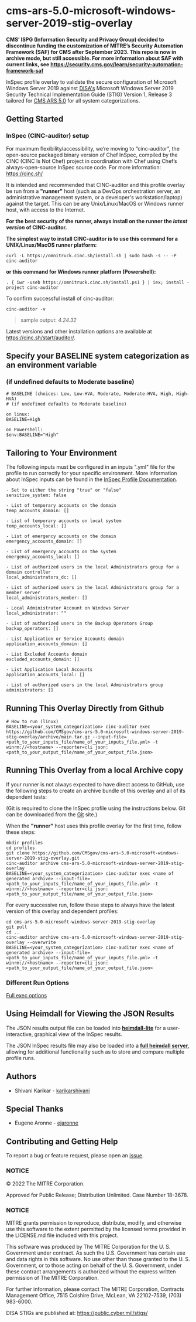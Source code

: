 # cms-ars-5.0-microsoft-windows-server-2019-stig-overlay
**CMS’ ISPG (Information Security and Privacy Group) decided to discontinue funding the customization of MITRE’s Security Automation Framework (SAF) for CMS after September 2023. This repo is now in archive mode, but still accessible. For more information about SAF with current links, see https://security.cms.gov/learn/security-automation-framework-saf**


InSpec profile overlay to validate the secure configuration of Microsoft Windows Server 2019 against [DISA's](https://public.cyber.mil/stigs/) Microsoft Windows Server 2019 Security Technical Implementation Guide (STIG) Version 1, Release 3 tailored for [CMS ARS 5.0](https://security.cms.gov/library/cms-acceptable-risk-safeguards-ars) for all system categorizations.

## Getting Started  
### InSpec (CINC-auditor) setup
For maximum flexibility/accessibility, we’re moving to “cinc-auditor”, the open-source packaged binary version of Chef InSpec, compiled by the CINC (CINC Is Not Chef) project in coordination with Chef using Chef’s always-open-source InSpec source code. For more information: https://cinc.sh/

It is intended and recommended that CINC-auditor and this profile overlay be run from a __"runner"__ host (such as a DevOps orchestration server, an administrative management system, or a developer's workstation/laptop) against the target. This can be any Unix/Linux/MacOS or Windows runner host, with access to the Internet.

__For the best security of the runner, always install on the runner the _latest version_ of CINC-auditor.__ 

__The simplest way to install CINC-auditor is to use this command for a UNIX/Linux/MacOS runner platform:__
```
curl -L https://omnitruck.cinc.sh/install.sh | sudo bash -s -- -P cinc-auditor
```

__or this command for Windows runner platform (Powershell):__
```
. { iwr -useb https://omnitruck.cinc.sh/install.ps1 } | iex; install -project cinc-auditor
```
To confirm successful install of cinc-auditor:
```
cinc-auditor -v
```
> sample output:  _4.24.32_

Latest versions and other installation options are available at https://cinc.sh/start/auditor/.

## Specify your BASELINE system categorization as an environment variable
### (if undefined defaults to Moderate baseline)

```
# BASELINE (choices: Low, Low-HVA, Moderate, Moderate-HVA, High, High-HVA)
# (if undefined defaults to Moderate baseline)

on linux:
BASELINE=High

on Powershell:
$env:BASELINE="High"
```

## Tailoring to Your Environment
The following inputs must be configured in an inputs ".yml" file for the profile to run correctly for your specific environment. More information about InSpec inputs can be found in the [InSpec Profile Documentation](https://www.inspec.io/docs/reference/profiles/).

```
- Set to either the string "true" or "false"
sensitive_system: false

- List of temporary accounts on the domain
temp_accounts_domain: []

- List of temporary accounts on local system
temp_accounts_local: []

- List of emergency accounts on the domain
emergency_accounts_domain: []

- List of emergency accounts on the system
emergency_accounts_local: []

- List of authorized users in the local Administrators group for a domain controller
local_administrators_dc: []

- List of authorized users in the local Administrators group for a member server
local_administrators_member: []

- Local Administrator Account on Windows Server
local_administrator: ""

- List of authorized users in the Backup Operators Group
backup_operators: []

- List Application or Service Accounts domain
application_accounts_domain: []

- List Excluded Accounts domain
excluded_accounts_domain: []

- List Application Local Accounts
application_accounts_local: []

- List of authorized users in the local Administrators group
administrators: []

```

## Running This Overlay Directly from Github

```
# How to run (linux)
BASELINE=<your_system_categorization> cinc-auditor exec https://github.com/CMSgov/cms-ars-5.0-microsoft-windows-server-2019-stig-overlay/archive/main.tar.gz --input-file=<path_to_your_inputs_file/name_of_your_inputs_file.yml> -t winrm://<hostname> --reporter=cli json:<path_to_your_output_file/name_of_your_output_file.json>
```


## Running This Overlay from a local Archive copy 
If your runner is not always expected to have direct access to GitHub, use the following steps to create an archive bundle of this overlay and all of its dependent tests:

(Git is required to clone the InSpec profile using the instructions below. Git can be downloaded from the [Git](https://git-scm.com/book/en/v2/Getting-Started-Installing-Git) site.)

When the __"runner"__ host uses this profile overlay for the first time, follow these steps:

```
mkdir profiles
cd profiles
git clone https://github.com/CMSgov/cms-ars-5.0-microsoft-windows-server-2019-stig-overlay.git
cinc-auditor archive cms-ars-5.0-microsoft-windows-server-2019-stig-overlay
BASELINE=<your_system_categorization> cinc-auditor exec <name of generated archive> --input-file=<path_to_your_inputs_file/name_of_your_inputs_file.yml> -t winrm://<hostname> --reporter=cli json:<path_to_your_output_file/name_of_your_output_file.json>
```

For every successive run, follow these steps to always have the latest version of this overlay and dependent profiles:

```
cd cms-ars-5.0-microsoft-windows-server-2019-stig-overlay
git pull
cd ..
cinc-auditor archive cms-ars-5.0-microsoft-windows-server-2019-stig-overlay --overwrite
BASELINE=<your_system_categorization> cinc-auditor exec <name of generated archive> --input-file=<path_to_your_inputs_file/name_of_your_inputs_file.yml> -t winrm://<hostname> --reporter=cli json:<path_to_your_output_file/name_of_your_output_file.json>
```

### Different Run Options

  [Full exec options](https://docs.chef.io/inspec/cli/#options-3)

## Using Heimdall for Viewing the JSON Results

The JSON results output file can be loaded into __[heimdall-lite](https://heimdall-lite.mitre.org/)__ for a user-interactive, graphical view of the InSpec results. 

The JSON InSpec results file may also be loaded into a __[full heimdall server](https://github.com/mitre/heimdall2)__, allowing for additional functionality such as to store and compare multiple profile runs.

## Authors
* Shivani Karikar - [karikarshivani](https://github.com/karikarshivani)

## Special Thanks
* Eugene Aronne - [ejaronne](https://github.com/ejaronne)

## Contributing and Getting Help
To report a bug or feature request, please open an [issue](https://github.com/CMSgov/cms-ars-5.0-microsoft-windows-server-2019-stig-overlay/issues/new).

### NOTICE
© 2022 The MITRE Corporation.

Approved for Public Release; Distribution Unlimited. Case Number 18-3678.

### NOTICE 

MITRE grants permission to reproduce, distribute, modify, and otherwise use this software to the extent permitted by the licensed terms provided in the LICENSE.md file included with this project.
 
This software was produced by The MITRE Corporation for the U. S. Government under contract. As such the U.S. Government has certain use and data rights in this software. No use other than those granted to the U. S. Government, or to those acting on behalf of the U. S. Government, under these contract arrangements is authorized without the express written permission of The MITRE Corporation.
 
For further information, please contact The MITRE Corporation, Contracts Management Office, 7515 Colshire Drive, McLean, VA 22102-7539, (703) 983-6000.

DISA STIGs are published at: https://public.cyber.mil/stigs/
